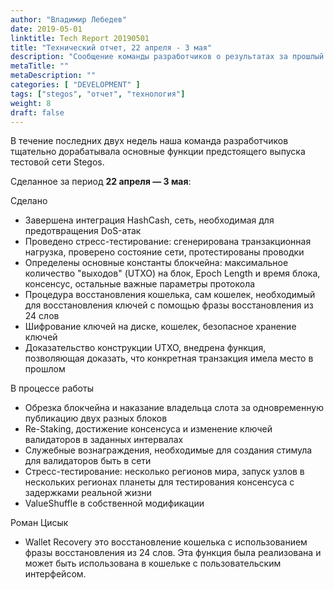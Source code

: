 ```yaml
---
author: "Владимир Лебедев"
date: 2019-05-01
linktitle: Tech Report 20190501
title: "Технический отчет, 22 апреля - 3 мая"
description: "Сообщение команды разработчиков о результатах за прошлый спринт и о запланированных действиях по запуску первого тестового релиза."
metaTitle: ""
metaDescription: ""
categories: [ "DEVELOPMENT" ]
tags: ["stegos", "отчет", "технология"]
weight: 8
draft: false
---
```



В течение последних двух недель наша команда разработчиков тщательно дорабатывала основные функции предстоящего выпуска тестовой сети Stegos.

Сделанное за период **22 апреля — 3 мая**:

Сделано

 - Завершена интеграция HashCash, сеть, необходимая для предотвращения DoS-атак
 - Проведено стресс-тестирование: сгенерирована транзакционная нагрузка, проверено состояние сети, протестированы проводки
 - Определены основные константы блокчейна: максимальное количество \"выходов\" (UTXO) на блок, Epoch Length и время блока, консенсус, остальные важные параметры протокола
 - Процедура восстановления кошелька, сам кошелек, необходимый для восстановления ключей с помощью фразы восстановления из 24 слов
 - Шифрование ключей на диске, кошелек, безопасное хранение ключей
 - Доказательство конструкции UTXO, внедрена функция, позволяющая доказать, что конкретная транзакция имела место в прошлом


В процессе работы

 - Обрезка блокчейна и наказание владельца слота за одновременную публикацию двух разных блоков
 - Re-Staking, достижение консенсуса и изменение ключей валидаторов в заданных интервалах
 - Служебные вознаграждения, необходимые для создания стимула для валидаторов быть в сети
 - Стресс-тестирование: несколько регионов мира, запуск узлов в нескольких регионах планеты для тестирования консенсуса с задержками реальной жизни
 - ValueShuffle в собственной модификации



Роман Цисык

 - Wallet Recovery это восстановление кошелька с использованием фразы восстановления из 24 слов. Эта функция была реализована и может быть использована в кошельке с пользовательским интерфейсом.
